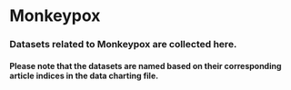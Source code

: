 # Monkeypox

### Datasets related to Monkeypox are collected here.

#### Please note that the datasets are named based on their corresponding article indices in the data charting file.
